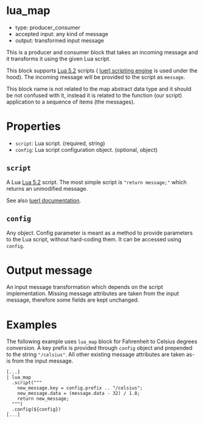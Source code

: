 # lua_map

* type: producer_consumer
* accepted input: any kind of message
* output: transformed input message

This is a producer and consumer block that takes an incoming message and it transforms it using the
given Lua script.

This block supports [Lua 5.2](https://www.lua.org/manual/5.2/) scripts (
[luerl scripting engine](https://github.com/rvirding/luerl) is used under the hood). The incoming
message will be provided to the script as `message`.

This block name is not related to the map abstract data type and it should be not confused with it,
instead it is related to the function (our script) application to a sequence of items (the
messages).

# Properties

* `script`: Lua script. (required, string)
* `config`: Lua script configuration object. (optional, object)

## `script`

A Lua [Lua 5.2](https://www.lua.org/manual/5.2/) script. The most simple script is
`"return message;"` which returns an unmodified message.

See also [luerl documentation](https://github.com/rvirding/luerl/wiki).

## `config`

Any object. Config parameter is meant as a method to provide parameters to the Lua script, without
hard-coding them. It can be accessed using `config`.

# Output message

An input message transformation which depends on the script implementation.
Missing message attributes are taken from the input message, therefore some fields are kept
unchanged.

# Examples

The following example uses `lua_map` block for Fahrenheit to Celsius degrees conversion. A key
prefix is provided through `config` object and prepended to the string `"/celsius"`.
All other existing message attributes are taken as-is from the input message.

```
[...]
| lua_map
  .script("""
    new_message.key = config.prefix .. "/celsius";
    new_message.data = (message.data - 32) / 1.8;
    return new_message;
  """)
  .config(${config})
[...]
```
